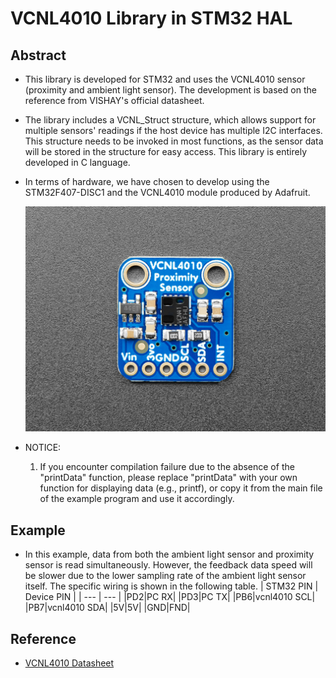 # VCNL4010 Library in STM32 HAL

## Abstract
- This library is developed for STM32 and uses the VCNL4010 sensor (proximity and ambient light sensor). The development is based on the reference from VISHAY's official datasheet.

- The library includes a VCNL_Struct structure, which allows support for multiple sensors' readings if the host device has multiple I2C interfaces. This structure needs to be invoked in most functions, as the sensor data will be stored in the structure for easy access. This library is entirely developed in C language.

- In terms of hardware, we have chosen to develop using the STM32F407-DISC1 and the VCNL4010 module produced by Adafruit.
  
  ![VCNL4010 Module](./VCNL4010.jpg)

- NOTICE:
  1. If you encounter compilation failure due to the absence of the "printData" function, please replace "printData" with your own function for displaying data (e.g., printf), or copy it from the main file of the example program and use it accordingly.


## Example
- In this example, data from both the ambient light sensor and proximity sensor is read simultaneously. However, the feedback data speed will be slower due to the lower sampling rate of the ambient light sensor itself. The specific wiring is shown in the following table.
   | STM32 PIN | Device PIN |
  | --- | --- |
  |PD2|PC RX|
  |PD3|PC TX|
  |PB6|vcnl4010 SCL|
  |PB7|vcnl4010 SDA|
  |5V|5V|
  |GND|FND|

## Reference
- [VCNL4010 Datasheet]

[VCNL4010 Datasheet]:chrome-extension://efaidnbmnnnibpcajpcglclefindmkaj/https://www.vishay.com/docs/83462/vcnl4010.pdf
